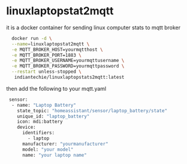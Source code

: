 # linuxlaptopstat2mqtt
it is a docker container for sending linux computer stats to mqtt broker
```bash
  docker run -d \
  --name=linuxlaptopstat2mqtt \
  -e MQTT_BROKER_HOST=yourmqtthost \
  -e MQTT_BROKER_PORT=1883 \
  -e MQTT_BROKER_USERNAME=yourmqttusername \
  -e MQTT_BROKER_PASSWORD=yourmqttpassword \
  --restart unless-stopped \
   indiantechie/linuxlaptopstats2mqtt:latest

```
then add the following to your mqtt.yaml
```bash
 sensor:
  - name: "Laptop Battery"
    state_topic: "homeassistant/sensor/laptop_battery/state"
    unique_id: "laptop_battery"
    icon: mdi:battery
    device:
      identifiers:
        - laptop
      manufacturer: "yourmanufacturer"
      model: "your model"
      name: "your laptop name"


```
